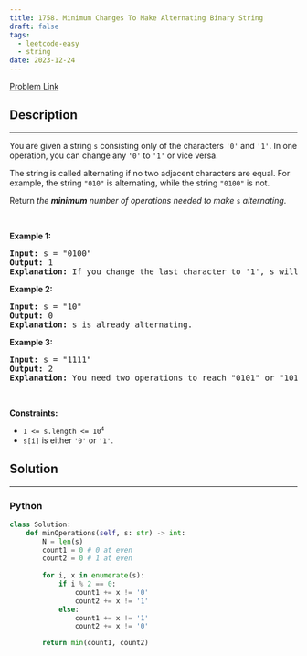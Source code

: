```yaml
---
title: 1758. Minimum Changes To Make Alternating Binary String
draft: false
tags: 
  - leetcode-easy
  - string
date: 2023-12-24
---
```


[Problem Link](https://leetcode.com/problems/minimum-changes-to-make-alternating-binary-string/)

## Description

---
<p>You are given a string <code>s</code> consisting only of the characters <code>&#39;0&#39;</code> and <code>&#39;1&#39;</code>. In one operation, you can change any <code>&#39;0&#39;</code> to <code>&#39;1&#39;</code> or vice versa.</p>

<p>The string is called alternating if no two adjacent characters are equal. For example, the string <code>&quot;010&quot;</code> is alternating, while the string <code>&quot;0100&quot;</code> is not.</p>

<p>Return <em>the <strong>minimum</strong> number of operations needed to make</em> <code>s</code> <em>alternating</em>.</p>

<p>&nbsp;</p>
<p><strong class="example">Example 1:</strong></p>

<pre>
<strong>Input:</strong> s = &quot;0100&quot;
<strong>Output:</strong> 1
<strong>Explanation:</strong> If you change the last character to &#39;1&#39;, s will be &quot;0101&quot;, which is alternating.
</pre>

<p><strong class="example">Example 2:</strong></p>

<pre>
<strong>Input:</strong> s = &quot;10&quot;
<strong>Output:</strong> 0
<strong>Explanation:</strong> s is already alternating.
</pre>

<p><strong class="example">Example 3:</strong></p>

<pre>
<strong>Input:</strong> s = &quot;1111&quot;
<strong>Output:</strong> 2
<strong>Explanation:</strong> You need two operations to reach &quot;0101&quot; or &quot;1010&quot;.
</pre>

<p>&nbsp;</p>
<p><strong>Constraints:</strong></p>

<ul>
	<li><code>1 &lt;= s.length &lt;= 10<sup>4</sup></code></li>
	<li><code>s[i]</code> is either <code>&#39;0&#39;</code> or <code>&#39;1&#39;</code>.</li>
</ul>


## Solution

---
### Python
``` py title='minimum-changes-to-make-alternating-binary-string'
class Solution:
    def minOperations(self, s: str) -> int:
        N = len(s)
        count1 = 0 # 0 at even
        count2 = 0 # 1 at even
        
        for i, x in enumerate(s):
            if i % 2 == 0:
                count1 += x != '0'
                count2 += x != '1'
            else:
                count1 += x != '1'
                count2 += x != '0'

        return min(count1, count2)
```

